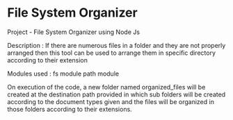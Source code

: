 # File System Organizer
Project - File System Organizer using Node Js

Description :
If there are numerous files in a folder and they are not properly arranged then this tool can be used to arrange them in specific directory according to their extension

Modules used : 
fs module
path module

On execution of the code, a new folder named organized_files will be created at the destination path provided in which sub folders will be created according to the document types given and the files will be organized in those folders according to their extensions.

